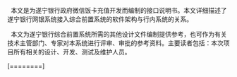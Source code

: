 &nbsp;&nbsp;本文是为遂宁银行政府微信饭卡充值开发而编制的接口说明书。本文详细描述了遂宁银行网银系统接入综合前置系统的软件架构与行内系统的关系。

&nbsp;&nbsp;本文为遂宁银行综合前置系统所需的其他设计文件编制提供参考，也可作为有关技术主管部门、专家对本系统进行评审、审批的参考资料。主要读者包括：本次项目所有相关的设计、开发、测试及维护人员。

[========]

